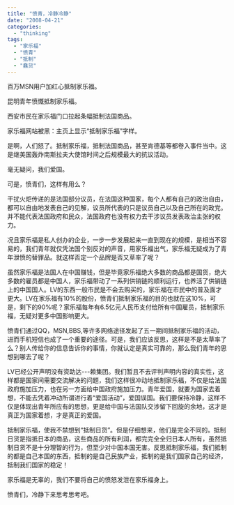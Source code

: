 ```yaml
---
title: "愤青，冷静冷静"
date: "2008-04-21"
categories: 
  - "thinking"
tags: 
  - "家乐福"
  - "愤青"
  - "抵制"
  - "蠢货"
---
```


百万MSN用户加红心抵制家乐福。

昆明青年愤慨抵制家乐福。

西安市民在家乐福门口拉起条幅抵制法国商品。

家乐福网站被黑：主页上显示“抵制家乐福”字样。

是啊，人们怒了。抵制家乐福，抵制法国商品，甚至肯德基等都卷入事件当中。这是继美国轰炸南斯拉夫大使馆时间之后规模最大的抗议活动。

毫无疑问，我们爱国。

可是，愤青们，这样有用么？

干扰火炬传递的是法国部分议员，在法国这种国家，每个人都有自己的政治自由，都可以自由地发表自己的见解，议员所代表的只是议员自己以及自己所在的政党。并不能代表法国政府和民众，法国政府也没有权力去干涉议员发表政治主张的权力。

况且家乐福是私人创办的企业，一步一步发展起来一直到现在的规模，是相当不容易的，我们青年就仅凭法国个别反对的声音，用家乐福出气，家乐福无疑成为了青年泄愤的替罪品。就这样否定一个品牌是否又草率了呢？

虽然家乐福是法国人在中国赚钱，但是毕竟家乐福绝大多数的商品都是国货，绝大多数的雇员都是中国人，家乐福带动了一系列供销链的顺利运行，也养活了供销链上的中国国人。LV的东西一般市民是不会去购买的，家乐福在市民中的普及面才更大。LV在家乐福有10%的股份，愤青们抵制家乐福的目的也就在这10%，可是，剩下的90%呢？家乐福每年有6.5亿元人民币支付给所有中国雇员，抵制家乐福，无疑对更多中国影响更大。

愤青们通过QQ，MSN,BBS,等许多网络途径发起了五一期间抵制家乐福的活动，进而手机短信也成了一个重要的途径。可是，我们应该反思，这样是不是太草率了么？别人传给你的信息告诉你的事情，你就认定是真实可靠的，那么我们青年的思想到哪去了呢？

LV已经公开声明没有资助达---赖集团。我们暂且不去评判声明内容的真实性，这样都是国家间需要交流解决的问题，我们这样很冲动地抵制家乐福，不仅是给法国政府施加压力，也在另一方面给中国政府施加压力。青年爱国，就要为国家去着想，不能去凭着冲动所谓进行着“爱国活动”，爱国误国。我们要保持冷静，这样不仅是体现出青年所应有的思想，更是给中国与法国队交涉留下回旋的余地，这才是真正为国家着想，才是真正的爱国。

抵制家乐福，使我不禁想到“抵制日货”。但是仔细想来，他们是完全不同的。抵制日货是指抵日本的商品，这些商品的所有利润，都完完全全归日本人所有，虽然抵制日货不是十分理智的行为，但至少对中国本国无害。反思抵制家乐福，我们抵制的都是自己本国的东西，抵制的是自己民族产业，抵制的是我们国家自己的经济，抵制我们国家的稳定！

家乐福是无辜的，我们不要将自己的愤怒发泄在家乐福身上。

愤青们，冷静下来思考思考吧。
